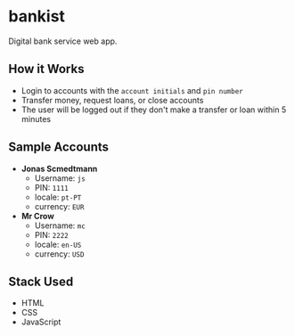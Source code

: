 # bankist

Digital bank service web app.

## How it Works

- Login to accounts with the `account initials` and `pin number`
- Transfer money, request loans, or close accounts
- The user will be logged out if they don't make a transfer or loan within 5 minutes

## Sample Accounts

- **Jonas Scmedtmann**
  - Username: `js`
  - PIN: `1111`
  - locale: `pt-PT`
  - currency: `EUR`
- **Mr Crow**
  - Username: `mc`
  - PIN: `2222`
  - locale: `en-US`
  - currency: `USD`

## Stack Used

- HTML
- CSS
- JavaScript
